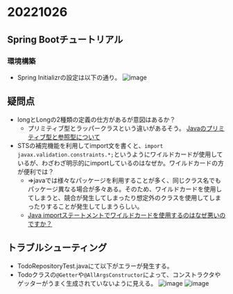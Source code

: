 # 20221026
## 	Spring Bootチュートリアル
### 環境構築
- Spring Initializrの設定は以下の通り。
![image](https://user-images.githubusercontent.com/116000206/198933576-56950c91-abbf-4372-9edf-36882b55e9a0.png)

## 疑問点
- longとLongの2種類の定義の仕方があるが意図はあるか？
  - プリミティブ型とラッパークラスという違いがあるそう。 [Javaのプリミティブ型と参照型について](https://4geek.net/about-primitive-types-and-reference-types-in-java/)
- STSの補完機能を利用してimport文を書くと、`import javax.validation.constraints.*;`というようにワイルドカードが使用しているが、わざわざ明示的にimportしているのはなぜか。ワイルドカードの方が便利では？
  - ⇒javaでは様々なパッケージを利用することが多く、同じクラス名でもパッケージ異なる場合が多々ある。そのため、ワイルドカードを使用してしまうと、競合が発生してしまったり想定外のクラスを使用してしまったりすることが発生してしまうらしい。
  - [Java importステートメントでワイルドカードを使用するのはなぜ悪いのですか？](https://www.web-dev-qa-db-ja.com/ja/java/java-import%E3%82%B9%E3%83%86%E3%83%BC%E3%83%88%E3%83%A1%E3%83%B3%E3%83%88%E3%81%A7%E3%83%AF%E3%82%A4%E3%83%AB%E3%83%89%E3%82%AB%E3%83%BC%E3%83%89%E3%82%92%E4%BD%BF%E7%94%A8%E3%81%99%E3%82%8B%E3%81%AE%E3%81%AF%E3%81%AA%E3%81%9C%E6%82%AA%E3%81%84%E3%81%AE%E3%81%A7%E3%81%99%E3%81%8B%EF%BC%9F/958357806/)

## トラブルシューティング
- TodoRepositoryTest.javaにて以下がエラーが発生する。
- Todoクラスの`@Getter`や`@AllArgsConstructor`によって、コンストラクタやゲッターがうまく生成されていないように見える。
![image](https://user-images.githubusercontent.com/116000206/198956574-271918ad-2302-41fe-8eac-812de1788241.png)
![image](https://user-images.githubusercontent.com/116000206/198956512-edab814c-4fcc-44dd-99cc-f73a1585fc7d.png)
